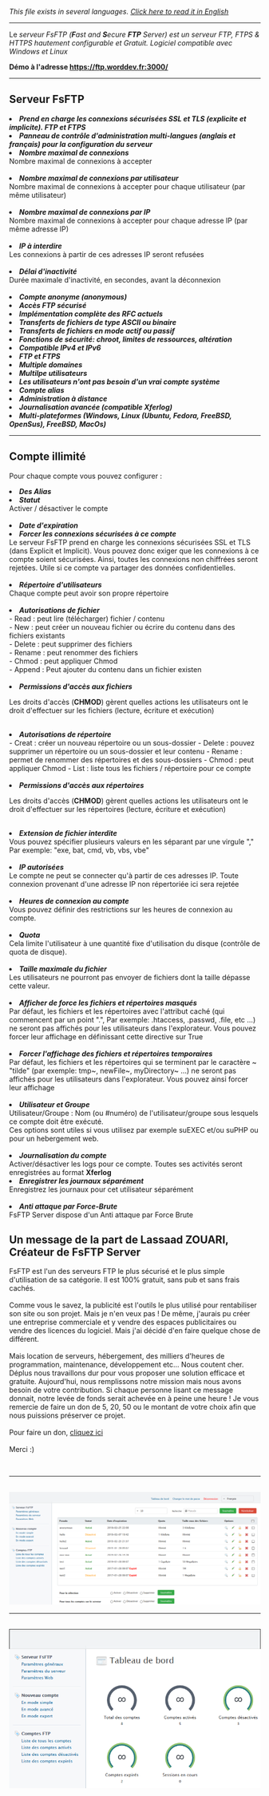 <i>This file exists in several languages. <a href="README.md"><u>Click here to read it in English</u></a></i>

<hr>

Le <i>serveur FsFTP (<b>F</b>ast and <b>S</b>ecure <b>FTP</b> Server) est un serveur FTP, FTPS & HTTPS hautement configurable et Gratuit. Logiciel compatible avec Windows et Linux</i><br>

<b>Démo à l'adresse <a href="https://ftp.worddev.fr:3000/" target="_blank">https://ftp.worddev.fr:3000/</a></b>

<hr>

<h2>Serveur FsFTP</h2>

<li><b><i>Prend en charge les connexions sécurisées SSL et TLS (explicite et implicite). FTP et FTPS</i></b></li>

<li><b><i>Panneau de contrôle d'administration multi-langues (anglais et français) pour la configuration du serveur</i></b></li>

<li><b><i>Nombre maximal de connexions</i></b></li>
Nombre maximal de connexions à accepter<br><br>

<li><b><i>Nombre maximal de connexions par utilisateur</i></b></li>
Nombre maximal de connexions à accepter pour chaque utilisateur (par même utilisateur)<br><br>

<li><b><i>Nombre maximal de connexions par IP</i></b></li>
Nombre maximal de connexions à accepter pour chaque adresse IP (par même adresse IP)<br><br>

<li><b><i>IP à interdire</i></b></li>
Les connexions à partir de ces adresses IP seront refusées<br><br>

<li><b><i>Délai d'inactivité</i></b></li>
Durée maximale d'inactivité, en secondes, avant la déconnexion<br><br>

<li><b><i>Compte anonyme (anonymous)</i></b></li>

<li><b><i>Accès FTP sécurisé</i></b></li>

<li><b><i>Implémentation complète des RFC actuels</i></b></li>

<li><b><i>Transferts de fichiers de type ASCII ou binaire</i></b></li>

<li><b><i>Transferts de fichiers en mode actif ou passif</i></b></li>

<li><b><i>Fonctions de sécurité: chroot, limites de ressources, altération</i></b></li>

<li><b><i>Compatible IPv4 et IPv6</i></b></li>

<li><b><i>FTP et FTPS</i></b></li>

<li><b><i>Multiple domaines</i></b></li>

<li><b><i>Multilpe utilisateurs</i></b></li>

<li><b><i>Les utilisateurs n'ont pas besoin d'un vrai compte système</i></b></li>

<li><b><i>Compte alias</i></b></li>

<li><b><i>Administration à distance</i></b></li>

<li><b><i>Journalisation avancée (compatible Xferlog)</i></b></li>

<li><b><i>Multi-plateformes (Windows, Linux (Ubuntu, Fedora, FreeBSD, OpenSus), FreeBSD, MacOs)</i></b></li>

<hr>

<h2>Compte illimité</h2>

<p> Pour chaque compte vous pouvez configurer :</i></b></li></ p>

<li><b><i>Des Alias</i></b></li>

<li><b><i>Statut</i></b></li>
Activer / désactiver le compte<br><br>

<li><b><i>Date d'expiration</i></b></li>

<li><b><i>Forcer les connexions sécurisées à ce compte</i></b></li>
Le serveur FsFTP prend en charge les connexions sécurisées SSL et TLS (dans Explicit et Implicit). Vous pouvez donc exiger que les connexions à ce compte soient sécurisées. Ainsi, toutes les connexions non chiffrées seront rejetées. Utile si ce compte va partager des données confidentielles.<br><br>

<li><b><i>Répertoire d'utilisateurs</i></b></li>
Chaque compte peut avoir son propre répertoire<br><br>

<li><b><i>Autorisations de fichier</i></b></li>
- Read : peut lire (télécharger) fichier / contenu<br>
- New : peut créer un nouveau fichier ou écrire du contenu dans des fichiers existants<br>
- Delete : peut supprimer des fichiers<br>
- Rename : peut renommer des fichiers<br>
- Chmod : peut appliquer Chmod<br>
- Append : Peut ajouter du contenu dans un fichier existen<br><br>

<li><b><i>Permissions d'accès aux fichiers</i></b></li>

Les droits d'accès (<b>CHMOD</b>) gèrent quelles actions les utilisateurs ont le droit d'effectuer sur les fichiers (lecture, écriture et exécution)<br><br>


<li><b><i>Autorisations de répertoire</i></b></li>
- Creat : créer un nouveau répertoire ou un sous-dossier</i></b></li>
- Delete : pouvez supprimer un répertoire ou un sous-dossier et leur contenu</i></b></li>
- Rename : permet de renommer des répertoires et des sous-dossiers</i></b></li>
- Chmod : peut appliquer Chmod</i></b></li>
- List : liste tous les fichiers / répertoire pour ce compte<br><br>

<li><b><i>Permissions d'accès aux répertoires </i></b></li>

Les droits d'accès (<b>CHMOD</b>) gèrent quelles actions les utilisateurs ont le droit d'effectuer sur les répertoires (lecture, écriture et exécution)<br><br>

<li><b><i>Extension de fichier interdite</i></b></li>
Vous pouvez spécifier plusieurs valeurs en les séparant par une virgule "," Par exemple: "exe, bat, cmd, vb, vbs, vbe"<br><br>

<li><b><i>IP autorisées</i></b></li>
Le compte ne peut se connecter qu'à partir de ces adresses IP. Toute connexion provenant d'une adresse IP non répertoriée ici sera rejetée<br><br>

<li><b><i>Heures de connexion au compte</i></b></li>
Vous pouvez définir des restrictions sur les heures de connexion au compte.<br><br>

<li><b><i>Quota</i></b></li>
Cela limite l'utilisateur à une quantité fixe d'utilisation du disque (contrôle de quota de disque).<br><br>

<li><b><i>Taille maximale du fichier</i></b></li>
Les utilisateurs ne pourront pas envoyer de fichiers dont la taille dépasse cette valeur.<br><br>

<li><b><i>Afficher de force les fichiers et répertoires masqués</i></b></li>
Par défaut, les fichiers et les répertoires avec l'attribut caché (qui commencent par un point ".", Par exemple: .htaccess, .passwd, .file, etc ...) ne seront pas affichés pour les utilisateurs dans l'explorateur. Vous pouvez forcer leur affichage en définissant cette directive sur True<br><br>

<li><b><i>Forcer l'affichage des fichiers et répertoires temporaires</i></b></li>
Par défaut, les fichiers et les répertoires qui se terminent par le caractère ~ "tilde" (par exemple: tmp~, newFile~, myDirectory~ ...) ne seront pas affichés pour les utilisateurs dans l'explorateur. Vous pouvez ainsi forcer leur affichage<br><br>


<li><b><i>Utilisateur et Groupe</i></b></li>
Utilisateur/Groupe : Nom (ou #numéro) de l'utilisateur/groupe sous lesquels ce compte doit être exécuté.<br>
Ces options sont utiles si vous utilisez par exemple suEXEC et/ou suPHP ou pour un hebergement web.<br><br>

<li><b><i>Journalisation du compte</i></b></li>
Activer/désactiver les logs pour ce compte. Toutes ses activités seront enregistrées au format <b>Xferlog</b>

<li><b><i>Enregistrer les journaux séparément</i></b></li>
Enregistrez les journaux pour cet utilisateur séparément<br><br>


<li><b><i>Anti attaque par Force-Brute</i></b></li>
FsFTP Server dispose d'un Anti attaque par Force Brute<br>


<h2>Un message de la part de Lassaad ZOUARI, Créateur de FsFTP Server</h2>

FsFTP est l'un des serveurs FTP le plus sécurisé et le plus simple d'utilisation de sa catégorie. Il est 100% gratuit, sans pub et sans frais cachés.<br>
<br>
Comme vous le savez, la publicité est l'outils le plus utilisé pour rentabiliser son site ou son projet. Mais je n'en veux pas ! De même, j'aurais pu créer une entreprise commerciale et y vendre des espaces publicitaires ou vendre des licences du logiciel. Mais j'ai décidé d'en faire quelque chose de différent.<br>
<br>
Mais location de serveurs, hébergement, des milliers d'heures de programmation, maintenance, développement etc... Nous coutent cher. Déplus nous travaillons dur pour vous proposer une solution efficace et gratuite. Aujourd'hui, nous remplissons notre mission mais nous avons besoin de votre contribution. Si chaque personne lisant ce message donnait, notre levée de fonds serait achevée en à peine une heure ! Je vous remercie de faire un don de 5, 20, 50 ou le montant de votre choix afin que nous puissions préserver ce projet.<br>
<br>
Pour faire un don, <a href="https://worddev.fr/?f=don&amp;lg=fr" target="_blank">cliquez ici</a><br>
<br>
Merci :) 


<br> <hr><br>
<img src="img/img1-fr.png">
<br> <hr><br>
<img src="img/img2-fr.png">
<br><br>
